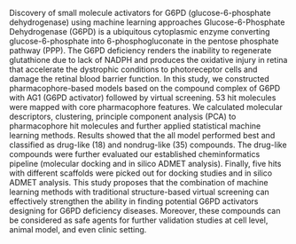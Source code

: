 Discovery of small molecule activators for G6PD (glucose-6-phosphate dehydrogenase) using machine learning approaches
Glucose-6-Phosphate Dehydrogenase (G6PD) is a ubiquitous cytoplasmic enzyme converting glucose-6-phosphate into 6-phosphogluconate in the pentose phosphate pathway (PPP).
The G6PD deficiency renders the inability to regenerate glutathione due to lack of NADPH and produces the oxidative injury in retina that accelerate the dystrophic 
conditions to photoreceptor  cells and damage the retinal blood barrier function. In this study, we constructed pharmacophore-based models based on the compound complex 
of G6PD with AG1 (G6PD activator) followed by virtual screening. 53 hit molecules were mapped with core pharmacophore features. We calculated molecular descriptors, 
clustering, principle component analysis (PCA) to pharmacophore hit molecules and further applied statistical machine learning methods. Results showed that the all 
model performed best and classified as drug-like (18) and nondrug-like (35) compounds. The drug-like compounds were further evaluated our established cheminformatics 
pipeline (molecular docking and in silico ADMET analysis). Finally, five hits with different scaffolds were picked out for docking studies and in silico ADMET analysis.
This study proposes that the combination of machine learning methods with traditional structure-based virtual screening can effectively strengthen the 
ability in finding potential G6PD activators designing for G6PD deficiency diseases. Moreover, these compounds can be considered as safe agents for further validation 
studies at cell level, animal model, and even clinic setting.

